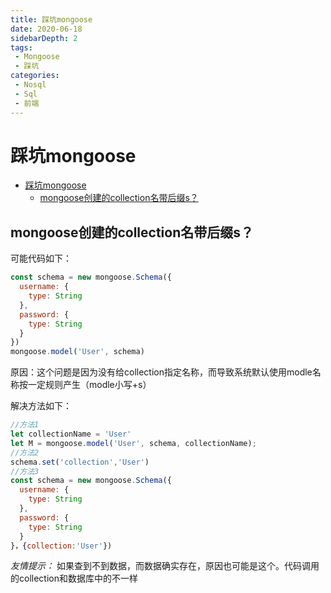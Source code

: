 ```yaml
---
title: 踩坑mongoose
date: 2020-06-18
sidebarDepth: 2
tags:
 - Mongoose
 - 踩坑
categories:
 - Nosql
 - Sql
 - 前端
---
```


# 踩坑mongoose
- [踩坑mongoose](#踩坑mongoose)
  - [mongoose创建的collection名带后缀s？](#mongoose创建的collection名带后缀s)
## mongoose创建的collection名带后缀s？
可能代码如下：
```javascript
const schema = new mongoose.Schema({
  username: {
    type: String
  },
  password: {
    type: String
  }
})
mongoose.model('User', schema)
```
原因：这个问题是因为没有给collection指定名称，而导致系统默认使用modle名称按一定规则产生（modle小写+s）

解决方法如下：
```javascript
//方法1
let collectionName = 'User'
let M = mongoose.model('User', schema, collectionName);
//方法2
schema.set('collection','User')
//方法3
const schema = new mongoose.Schema({
  username: {
    type: String
  },
  password: {
    type: String
  }
}，{collection:'User'})
```
*友情提示：* 如果查到不到数据，而数据确实存在，原因也可能是这个。代码调用的collection和数据库中的不一样